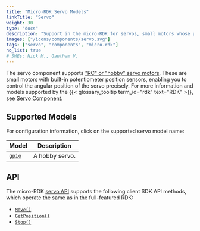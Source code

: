 ```yaml
---
title: "Micro-RDK Servo Models"
linkTitle: "Servo"
weight: 30
type: "docs"
description: "Support in the micro-RDK for servos, small motors whose position you can precisely control."
images: ["/icons/components/servo.svg"]
tags: ["servo", "components", "micro-rdk"]
no_list: true
# SMEs: Nick M., Gautham V.
---
```


The servo component supports ["RC" or "hobby" servo motors](https://learn.adafruit.com/adafruit-motor-selection-guide/rc-servos).
These are small motors with built-in potentiometer position sensors, enabling you to control the angular position of the servo precisely.
For more information and models supported by the {{< glossary_tooltip term_id="rdk" text="RDK" >}}, see [Servo Component](/components/servo/).

## Supported Models

For configuration information, click on the supported servo model name:

<!-- prettier-ignore -->
| Model | Description |
| ----- | ----------- |
| [`gpio`](gpio/) | A hobby servo. |

## API

The micro-RDK [servo API](/components/servo/#api) supports the following client SDK API methods, which operate the same as in the full-featured RDK:

- [`Move()`](/components/servo/#move)
- [`GetPosition()`](/components/servo/#getposition)
- [`Stop()`](/components/servo/#stop)
